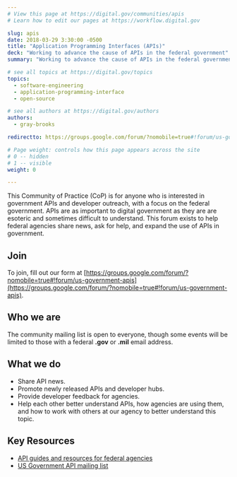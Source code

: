 ```yaml
---
# View this page at https://digital.gov/communities/apis
# Learn how to edit our pages at https://workflow.digital.gov

slug: apis
date: 2018-03-29 3:30:00 -0500
title: "Application Programming Interfaces (APIs)"
deck: "Working to advance the cause of APIs in the federal government"
summary: "Working to advance the cause of APIs in the federal government."

# see all topics at https://digital.gov/topics
topics:
  - software-engineering
  - application-programming-interface
  - open-source

# see all authors at https://digital.gov/authors
authors:
  - gray-brooks

redirectto: https://groups.google.com/forum/?nomobile=true#!forum/us-government-apis

# Page weight: controls how this page appears across the site
# 0 -- hidden
# 1 -- visible
weight: 0

---
```


This Community of Practice (CoP) is for anyone who is interested in government APIs and developer outreach, with a focus on the federal government. APIs are as important to digital government as they are are esoteric and sometimes difficult to understand. This forum exists to help federal agencies share news, ask for help, and expand the use of APIs in government.

## Join

To join, fill out our form at [https://groups.google.com/forum/?nomobile=true#!forum/us-government-apis](https://groups.google.com/forum/?nomobile=true#!forum/us-government-apis).

## Who we are

The community mailing list is open to everyone, though some events will be limited to those with a federal **.gov** or **.mil** email address.

## What we do

* Share API news.
* Promote newly released APIs and developer hubs.
* Provide developer feedback for agencies.
* Help each other better understand APIs, how agencies are using them, and how to work with others at our agency to better understand this topic.

## Key Resources

- [API guides and resources for federal agencies](https://api-all-the-x.18f.gov/)
- [US Government API mailing list](https://groups.google.com/forum/?nomobile=true#!forum/us-government-apis)
